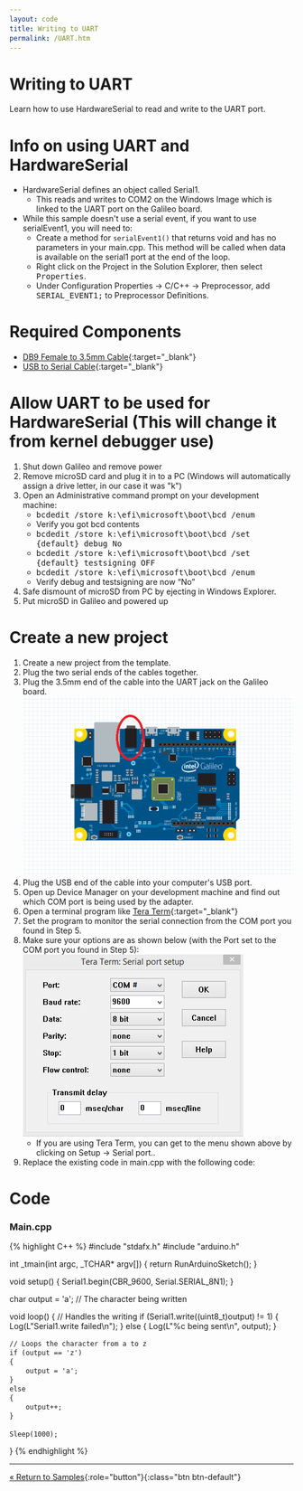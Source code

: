 ```yaml
---
layout: code
title: Writing to UART
permalink: /UART.htm
---
```


# Writing to UART
Learn how to use HardwareSerial to read and write to the UART port.

# Info on using UART and HardwareSerial

* HardwareSerial defines an object called Serial1.
    * This reads and writes to COM2 on the Windows Image which is linked to the UART port on the Galileo board.<br/>
* While this sample doesn't use a serial event, if you want to use serialEvent1, you will need to:
    * Create a method for <code>serialEvent1()</code> that returns void and has no parameters in your main.cpp. This method will be called when data is available on the serial1 port at the end of the loop.
    * Right click on the Project in the Solution Explorer, then select <kbd>Properties</kbd>.
    * Under Configuration Properties -> C/C++ -> Preprocessor, add <kbd>SERIAL_EVENT1;</kbd> to Preprocessor Definitions.

# Required Components
* [DB9 Female to 3.5mm Cable](http://www.amazon.com/SF-Cable-Female-Serial-Cable-6/dp/B004T9BBJC/ref=sr_1_1?ie=UTF8&qid=1407960957&sr=8-1&keywords=audio+to+serial+cable){:target="_blank"}
* [USB to Serial Cable](http://www.amazon.com/TRENDnet-RS-232-Serial-Converter-TU-S9/dp/B0007T27H8/ref=sr_1_1?ie=UTF8&qid=1407961117&sr=8-1&keywords=serial+to+usb){:target="_blank"}

# Allow UART to be used for HardwareSerial (This will change it from kernel debugger use)

1. Shut down Galileo and remove power
1. Remove microSD card and plug it in to a PC (Windows will automatically assign a drive letter, in our case it was "k")
1. Open an Administrative command prompt on your development machine:
	* <kbd>bcdedit /store k:\efi\microsoft\boot\bcd /enum</kbd>
	* Verify you got bcd contents
	* <kbd>bcdedit /store k:\efi\microsoft\boot\bcd /set {default} debug No</kbd>
	* <kbd>bcdedit /store k:\efi\microsoft\boot\bcd /set {default} testsigning OFF</kbd>
	* <kbd>bcdedit /store k:\efi\microsoft\boot\bcd /enum</kbd>
	* Verify debug and testsigning are now “No”
1. Safe dismount of microSD from PC by ejecting in Windows Explorer.
1. Put microSD in Galileo and powered up

# Create a new project

1. Create a new project from the template.
1. Plug the two serial ends of the cables together.
1. Plug the 3.5mm end of the cable into the UART jack on the Galileo board.<br/>
![](images/uart.png)
1. Plug the USB end of the cable into your computer's USB port.
1. Open up Device Manager on your development machine and find out which COM port is being used by the adapter.
1. Open a terminal program like [Tera Term](http://download.cnet.com/Tera-Term/3000-20432_4-75766675.html){:target="_blank"}
1. Set the program to monitor the serial connection from the COM port you found in Step 5.
1. Make sure your options are as shown below (with the Port set to the COM port you found in Step 5):<br/>
    ![](images/TeraTermSerialConfig.png)<br/>
    * If you are using Tera Term, you can get to the menu shown above by clicking on Setup -> Serial port..
1. Replace the existing code in main.cpp with the following code:

# Code

### Main.cpp
{% highlight C++ %}
#include "stdafx.h"
#include "arduino.h"

int _tmain(int argc, _TCHAR* argv[])
{
    return RunArduinoSketch();
}

void setup()
{
    Serial1.begin(CBR_9600, Serial.SERIAL_8N1);
}

char output = 'a';  // The character being written

void loop()
{
    // Handles the writing
    if (Serial1.write((uint8_t)output) != 1)
    {
        Log(L"Serial1.write failed\n");
    }
    else
    {
        Log(L"%c being sent\n", output);
    }
    
    // Loops the character from a to z
    if (output == 'z')
    {
        output = 'a';
    }
    else
    {
        output++;
    }
    
    Sleep(1000);
}
{% endhighlight %}

---

[&laquo; Return to Samples](SampleApps.htm){:role="button"}{:class="btn btn-default"}
